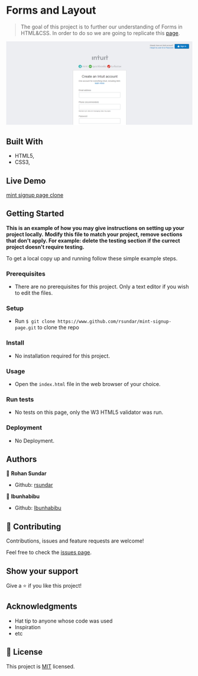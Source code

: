 # Forms and Layout

> The goal of this project is to further our understanding of Forms in HTML&CSS. In order to do so we are going to replicate this [page](https://htmlpreview.github.io/?https://github.com/rsundar/mint-signup-page/blob/development_branch/index.html). 

![screenshot](./screenshot.png)


## Built With

- HTML5,
- CSS3,


## Live Demo

[mint signup page clone](https://htmlpreview.github.io/?https://github.com/rsundar/mint-signup-page/blob/development_branch/index.html)


## Getting Started

**This is an example of how you may give instructions on setting up your project locally.**
**Modify this file to match your project, remove sections that don't apply. For example: delete the testing section if the currect project doesn't require testing.**


To get a local copy up and running follow these simple example steps.

### Prerequisites


- There are no prerequisites for this project. Only a text editor if you wish to edit the files.


### Setup


- Run ```$ git clone https://www.github.com/rsundar/mint-signup-page.git``` to clone the repo


### Install


- No installation required for this project.


### Usage

- Open the ```index.html``` file in the web browser of your choice.

### Run tests

- No tests on this page, only the W3 HTML5 validator was run.


### Deployment

- No Deployment.

## Authors

👤 **Rohan Sundar**

- Github: [rsundar](https://www.github.com/rsundar)


👤 **Ibunhabibu**

- Github: [Ibunhabibu](https://www.github.com/IBUNHABIBU)


## 🤝 Contributing

Contributions, issues and feature requests are welcome!

Feel free to check the [issues page](issues/).

## Show your support

Give a ⭐️ if you like this project!

## Acknowledgments

- Hat tip to anyone whose code was used
- Inspiration
- etc

## 📝 License

This project is [MIT](lic.url) licensed.